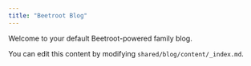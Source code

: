 ```yaml
---
title: "Beetroot Blog"
---
```


Welcome to your default Beetroot-powered family blog.

You can edit this content by modifying `shared/blog/content/_index.md`.

